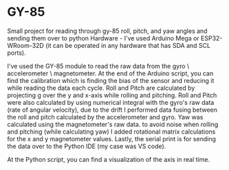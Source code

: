 # GY-85
Small project for reading through gy-85 roll, pitch, and yaw angles and sending them over to python
Hardware - I've used Arduino Mega or ESP32-WRoom-32D (it can be operated in any hardware that has SDA and SCL ports).

I've used the GY-85 module to read the raw data from the gyro \ accelerometer \ magnetometer.
At the end of the Arduino script, you can find the calibration which is finding the bias of the sensor and reducing it while reading the data each cycle.
Roll and Pitch are calculated by projecting g over the y and x-axis while rolling and pitching.
Roll and Pitch were also calculated by using numerical integral with the gyro's raw data (rate of angular velocity), due to the drift I performed data fusing between the roll and pitch calculated by the accelerometer and gyro.
Yaw was calculated using the magnetometer's raw data. to avoid noise when rolling and pitching (while calculating yaw) I added rotational matrix calculations for the x and y magnetometer values.
Lastly, the serial print is for sending the data over to the Python  IDE (my case was VS code).

At the Python script, you can find a visualization of the axis in real time.
